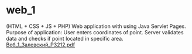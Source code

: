 # web_1
(HTML + CSS + JS + PHP)
Web application with using Java Servlet Pages. Purpose of application: User enters coordinates of point. Server validates data and checks if point located in specific area. 
[Веб_1_Залевский_P3212.pdf](https://github.com/zengineere/web_1/files/8226062/_1_._P3212.pdf)
